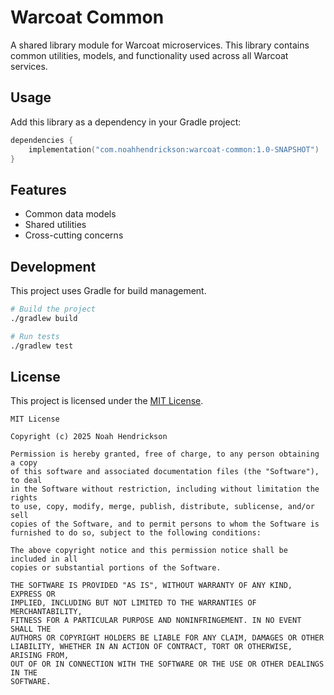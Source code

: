 # Warcoat Common

A shared library module for Warcoat microservices. This library contains common utilities, models, and functionality used across all Warcoat services.

## Usage

Add this library as a dependency in your Gradle project:

```kotlin
dependencies {
    implementation("com.noahhendrickson:warcoat-common:1.0-SNAPSHOT")
}
```

## Features

- Common data models
- Shared utilities
- Cross-cutting concerns

## Development

This project uses Gradle for build management.

```bash
# Build the project
./gradlew build

# Run tests
./gradlew test
```

## License

This project is licensed under the [MIT License](LICENSE).

```
MIT License

Copyright (c) 2025 Noah Hendrickson

Permission is hereby granted, free of charge, to any person obtaining a copy
of this software and associated documentation files (the "Software"), to deal
in the Software without restriction, including without limitation the rights
to use, copy, modify, merge, publish, distribute, sublicense, and/or sell
copies of the Software, and to permit persons to whom the Software is
furnished to do so, subject to the following conditions:

The above copyright notice and this permission notice shall be included in all
copies or substantial portions of the Software.

THE SOFTWARE IS PROVIDED "AS IS", WITHOUT WARRANTY OF ANY KIND, EXPRESS OR
IMPLIED, INCLUDING BUT NOT LIMITED TO THE WARRANTIES OF MERCHANTABILITY,
FITNESS FOR A PARTICULAR PURPOSE AND NONINFRINGEMENT. IN NO EVENT SHALL THE
AUTHORS OR COPYRIGHT HOLDERS BE LIABLE FOR ANY CLAIM, DAMAGES OR OTHER
LIABILITY, WHETHER IN AN ACTION OF CONTRACT, TORT OR OTHERWISE, ARISING FROM,
OUT OF OR IN CONNECTION WITH THE SOFTWARE OR THE USE OR OTHER DEALINGS IN THE
SOFTWARE.
```
